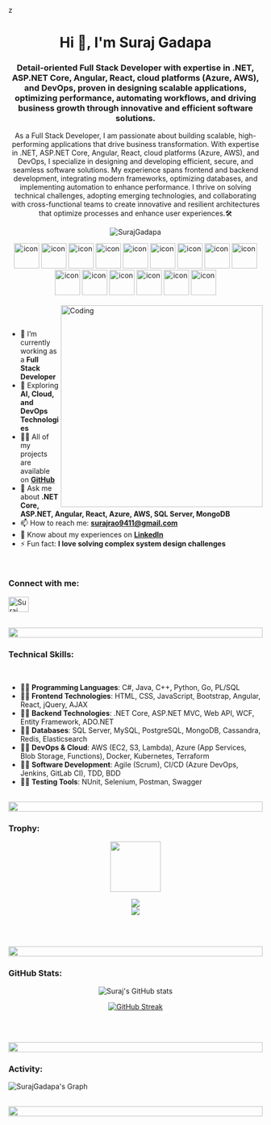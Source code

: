 z<h1 align="center">Hi 👋, I'm Suraj Gadapa </h1>
<h3 align="center">Detail-oriented <strong>Full Stack Developer</strong> with expertise in .NET, ASP.NET Core, Angular, React, cloud platforms (Azure, AWS), and DevOps, proven in designing scalable applications, optimizing performance, automating workflows, and driving business growth through innovative and efficient software solutions.</h3>

<p align="center">
As a Full Stack Developer, I am passionate about building scalable, high-performing applications that drive business transformation. With expertise in .NET, ASP.NET Core, Angular, React, cloud platforms (Azure, AWS), and DevOps, I specialize in designing and developing efficient, secure, and seamless software solutions. My experience spans frontend and backend development, integrating modern frameworks, optimizing databases, and implementing automation to enhance performance. I thrive on solving technical challenges, adopting emerging technologies, and collaborating with cross-functional teams to create innovative and resilient architectures that optimize processes and enhance user experiences.🛠️
</p>

<p align="center"> 
  <img src="https://komarev.com/ghpvc/?username=SurajGadapa&label=Profile%20views&color=0e75b6&style=flat" alt="SurajGadapa" /> 
</p>

<div align="center">
  <img src="https://upload.wikimedia.org/wikipedia/commons/4/4f/Csharp_Logo.png" alt="icon" width="50" height="50" />
  <img src="https://upload.wikimedia.org/wikipedia/en/3/30/Java_programming_language_logo.svg" alt="icon" width="50" height="50" />
  <img src="https://upload.wikimedia.org/wikipedia/commons/1/18/ISO_C%2B%2B_Logo.svg" alt="icon" width="50" height="50" />
  <img src="https://www.oracle.com/a/ocom/img/pl-sql.svg" alt="icon" width="50" height="50" />
  <img src="https://cdn.jsdelivr.net/gh/devicons/devicon/icons/python/python-original.svg" alt="icon" width="50" height="50" />
  <img src="https://cdn.jsdelivr.net/gh/devicons/devicon/icons/go/go-original.svg" alt="icon" width="50" height="50" />
  <img src="https://cdn.jsdelivr.net/gh/devicons/devicon/icons/html5/html5-original.svg" alt="icon" width="50" height="50" />
  <img src="https://cdn.jsdelivr.net/gh/devicons/devicon/icons/css3/css3-original.svg" alt="icon" width="50" height="50" />
  <img src="https://cdn.jsdelivr.net/gh/devicons/devicon/icons/javascript/javascript-original.svg" alt="icon" width="50" height="50" />
  <img src="https://cdn.jsdelivr.net/gh/devicons/devicon/icons/bootstrap/bootstrap-original.svg" alt="icon" width="50" height="50" />
  <img src="https://upload.wikimedia.org/wikipedia/commons/d/d1/AJAX_logo_by_gengns.svg" alt="icon" width="50" height="50" />
  <img src="https://cdn.jsdelivr.net/gh/devicons/devicon/icons/jquery/jquery-original.svg" alt="icon" width="50" height="50" />
  <img src="https://upload.wikimedia.org/wikipedia/commons/c/c9/JSON_vector_logo.svg" alt="icon" width="50" height="50" />
  <img src="https://cdn.jsdelivr.net/gh/devicons/devicon/icons/react/react-original.svg" alt="icon" width="50" height="50" />
  <img src="https://upload.wikimedia.org/wikipedia/commons/7/7d/Microsoft_.NET_logo.svg" alt="icon" width="50" height="50" />
</div>

<br>

<img align="right" alt="Coding" width="400" src="https://user-images.githubusercontent.com/74038190/229223263-cf2e4b07-2615-4f87-9c38-e37600f8381a.gif">
<br><br>

- 🔭 I’m currently working as a **Full Stack Developer**
- 🌱 Exploring **AI, Cloud, and DevOps Technologies**
- 👨‍💻 All of my projects are available on **[GitHub](https://github.com/surajgadapa/Projects)**
- 💬 Ask me about **.NET Core, ASP.NET, Angular, React, Azure, AWS, SQL Server, MongoDB**
- 📫 How to reach me: **surajrao9411@gmail.com**
- 📄 Know about my experiences on **[LinkedIn](https://www.linkedin.com/in/suraj-gadapa-86897b192/details/experience/)**
- ⚡ Fun fact: **I love solving complex system design challenges**

<br>
<h3 align="left">Connect with me:</h3>
<p align="left">
<a href="https://www.linkedin.com/in/suraj-gadapa/" target="_blank">
  <img align="center" src="https://cdn.jsdelivr.net/gh/devicons/devicon/icons/linkedin/linkedin-original.svg" alt="Suraj Gadapa" height="30" width="40" />
</a>
</p>

</a>
</p>
<br>

<img src="https://i.imgur.com/dBaSKWF.gif" height="20" width="100%">

<h3 align="left">Technical Skills:</h3>
<br>

- 👨‍💻 **Programming Languages**: C#, Java, C++, Python, Go, PL/SQL  
- 👨‍💻 **Frontend Technologies**: HTML, CSS, JavaScript, Bootstrap, Angular, React, jQuery, AJAX  
- 👨‍💻 **Backend Technologies**: .NET Core, ASP.NET MVC, Web API, WCF, Entity Framework, ADO.NET  
- 👨‍💻 **Databases**: SQL Server, MySQL, PostgreSQL, MongoDB, Cassandra, Redis, Elasticsearch  
- 👨‍💻 **DevOps & Cloud**: AWS (EC2, S3, Lambda), Azure (App Services, Blob Storage, Functions), Docker, Kubernetes, Terraform  
- 👨‍💻 **Software Development**: Agile (Scrum), CI/CD (Azure DevOps, Jenkins, GitLab CI), TDD, BDD  
- 👨‍💻 **Testing Tools**: NUnit, Selenium, Postman, Swagger  

<br/>

<img src="https://i.imgur.com/dBaSKWF.gif" height="20" width="100%">

<h3 align="left">Trophy:</h3>

<p align="center">
<img src="https://media.tenor.com/0ENB5HuTH0gAAAAi/trophy-beker.gif"  width="100px" height="100px"></p>
  
<div align="center">
<img src="https://github-profile-trophy.vercel.app/?username=SurajGadapa&theme=matrix&no-bg=true&no-frame=true&row=1&column=4&title=MultiLanguage,Commits,PullRequest,Reviews">
</div>

<div align="center">
<img src="https://github-profile-trophy.vercel.app/?username=SurajGadapa&theme=matrix&no-bg=true&no-frame=true&row=1&column=4&title=Repositories,Organizations,Stars,Followers">
</div>

<br><br>

<img src="https://i.imgur.com/dBaSKWF.gif" height="20" width="100%">

<h3 align="left">GitHub Stats:</h3>
<div align="center">
 
![Suraj's GitHub stats](https://github-readme-stats.vercel.app/api?username=SurajGadapa&theme=midnight-purple&show_icons=true&show=reviews,prs_merged,prs_merged_percentage&hide=contribs,issues)

[![GitHub Streak](https://streak-stats.demolab.com/?user=SurajGadapa&theme=midnight-purple)](https://git.io/streak-stats)

</div>

<br><br>

<img src="https://i.imgur.com/dBaSKWF.gif" height="20" width="100%">

<h3 align="left">Activity:</h3>

![SurajGadapa's Graph](https://github-readme-activity-graph.vercel.app/graph?username=SurajGadapa&custom_title=Suraj's%20GitHub%20Activity%20Graph&bg_color=0D1117&color=7F3FBF&line=7F3FBF&point=7F3FBF&area_color=FFFFFF&title_color=FFFFFF&area=true)
<br><br>

<img src="https://i.imgur.com/dBaSKWF.gif" height="20" width="100%">
